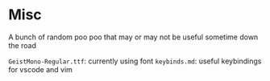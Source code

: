 # Misc

A bunch of random poo poo that may or may not be useful sometime down the road

`GeistMono-Regular.ttf`: currently using font 
`keybinds.md`: useful keybindings for vscode and vim
